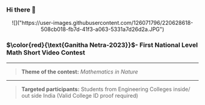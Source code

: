 ### Hi there 👋

<center>
![]("https://user-images.githubusercontent.com/126071796/220628618-508cb018-fb7d-41f3-a063-5331a7d26d2a.JPG")
</center>


<!--
**GanithaNetra/GanithaNetra** is a ✨ _special_ ✨ repository because its `README.md` (this file) appears on your GitHub profile.

Here are some ideas to get you started:

- 🔭 I’m currently working on ...
- 🌱 I’m currently learning ...
- 👯 I’m looking to collaborate on ...
- 🤔 I’m looking for help with ...
- 💬 Ask me about ...
- 📫 How to reach me: ...
- 😄 Pronouns: ...
- ⚡ Fun fact: ...
-->

### $\color{red}{\text{Ganitha Netra-2023}}$- First National Level Math Short Video Contest

----
>**Theme of the contest:** *Mathematics in Nature*
----

>**Targeted participants:** Students from Engineering Colleges inside/ out side India (Valid College ID proof required)


